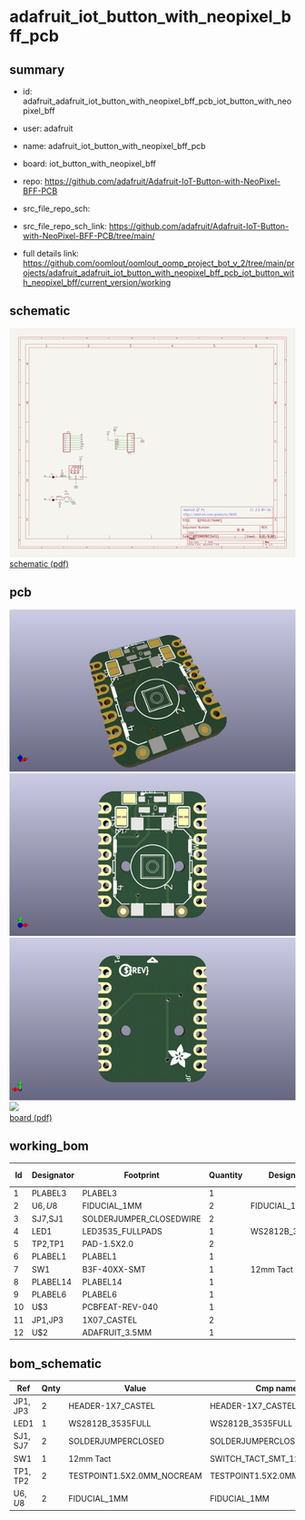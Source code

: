 # adafruit_iot_button_with_neopixel_bff_pcb
 
## summary 
* id: adafruit_adafruit_iot_button_with_neopixel_bff_pcb_iot_button_with_neopixel_bff
* user: adafruit
* name: adafruit_iot_button_with_neopixel_bff_pcb
* board: iot_button_with_neopixel_bff
* repo: https://github.com/adafruit/Adafruit-IoT-Button-with-NeoPixel-BFF-PCB



* src_file_repo_sch: 
* src_file_repo_sch_link: https://github.com/adafruit/Adafruit-IoT-Button-with-NeoPixel-BFF-PCB/tree/main/
* full details link: https://github.com/oomlout/oomlout_oomp_project_bot_v_2/tree/main/projects/adafruit_adafruit_iot_button_with_neopixel_bff_pcb_iot_button_with_neopixel_bff/current_version/working  

## schematic  
![](working_schematic_600.png)  
[schematic (pdf)](working_schematic.pdf)  

## pcb  
![](working_3d_600.png) 
![](working_3d_front_600.png)  
![](working_3d_back_600.png)  
![](working_600.png)  
[board (pdf)](working.pdf)  

## working_bom
| Id | Designator | Footprint | Quantity | Designation | Supplier and ref |  | None | 
| --- | --- | --- | --- | --- | --- | --- | --- | 
| 1 | PLABEL3 | PLABEL3 | 1 |  |  |  | [''] | 
| 2 | U$6,U$8 | FIDUCIAL_1MM | 2 | FIDUCIAL_1MM |  |  | [''] | 
| 3 | SJ7,SJ1 | SOLDERJUMPER_CLOSEDWIRE | 2 |  |  |  | [''] | 
| 4 | LED1 | LED3535_FULLPADS | 1 | WS2812B_3535FULL |  |  | [''] | 
| 5 | TP2,TP1 | PAD-1.5X2.0 | 2 |  |  |  | [''] | 
| 6 | PLABEL1 | PLABEL1 | 1 |  |  |  | [''] | 
| 7 | SW1 | B3F-40XX-SMT | 1 | 12mm Tact |  |  | [''] | 
| 8 | PLABEL14 | PLABEL14 | 1 |  |  |  | [''] | 
| 9 | PLABEL6 | PLABEL6 | 1 |  |  |  | [''] | 
| 10 | U$3 | PCBFEAT-REV-040 | 1 |  |  |  | [''] | 
| 11 | JP1,JP3 | 1X07_CASTEL | 2 |  |  |  | [''] | 
| 12 | U$2 | ADAFRUIT_3.5MM | 1 |  |  |  | [''] | 


## bom_schematic
| Ref | Qnty | Value | Cmp name | Footprint | Description | Vendor | DNP | 
| --- | --- | --- | --- | --- | --- | --- | --- | 
| JP1, JP3 | 2 | HEADER-1X7_CASTEL | HEADER-1X7_CASTEL | working:1X07_CASTEL |  |  |  | 
| LED1 | 1 | WS2812B_3535FULL | WS2812B_3535FULL | working:LED3535_FULLPADS |  |  |  | 
| SJ1, SJ7 | 2 | SOLDERJUMPERCLOSED | SOLDERJUMPERCLOSED | working:SOLDERJUMPER_CLOSEDWIRE |  |  |  | 
| SW1 | 1 | 12mm Tact | SWITCH_TACT_SMT_12MM | working:B3F-40XX-SMT |  |  |  | 
| TP1, TP2 | 2 | TESTPOINT1.5X2.0MM_NOCREAM | TESTPOINT1.5X2.0MM_NOCREAM | working:PAD-1.5X2.0 |  |  |  | 
| U$6, U$8 | 2 | FIDUCIAL_1MM | FIDUCIAL_1MM | working:FIDUCIAL_1MM |  |  |  | 



